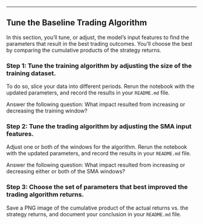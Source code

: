 ---

## Tune the Baseline Trading Algorithm

In this section, you’ll tune, or adjust, the model’s input features to find the parameters that result in the best trading outcomes. You’ll choose the best by comparing the cumulative products of the strategy returns.

### Step 1: Tune the training algorithm by adjusting the size of the training dataset. 

To do so, slice your data into different periods. Rerun the notebook with the updated parameters, and record the results in your `README.md` file. 

Answer the following question: What impact resulted from increasing or decreasing the training window?

### Step 2: Tune the trading algorithm by adjusting the SMA input features. 

Adjust one or both of the windows for the algorithm. Rerun the notebook with the updated parameters, and record the results in your `README.md` file. 

Answer the following question: What impact resulted from increasing or decreasing either or both of the SMA windows?

### Step 3: Choose the set of parameters that best improved the trading algorithm returns. 

Save a PNG image of the cumulative product of the actual returns vs. the strategy returns, and document your conclusion in your `README.md` file.
